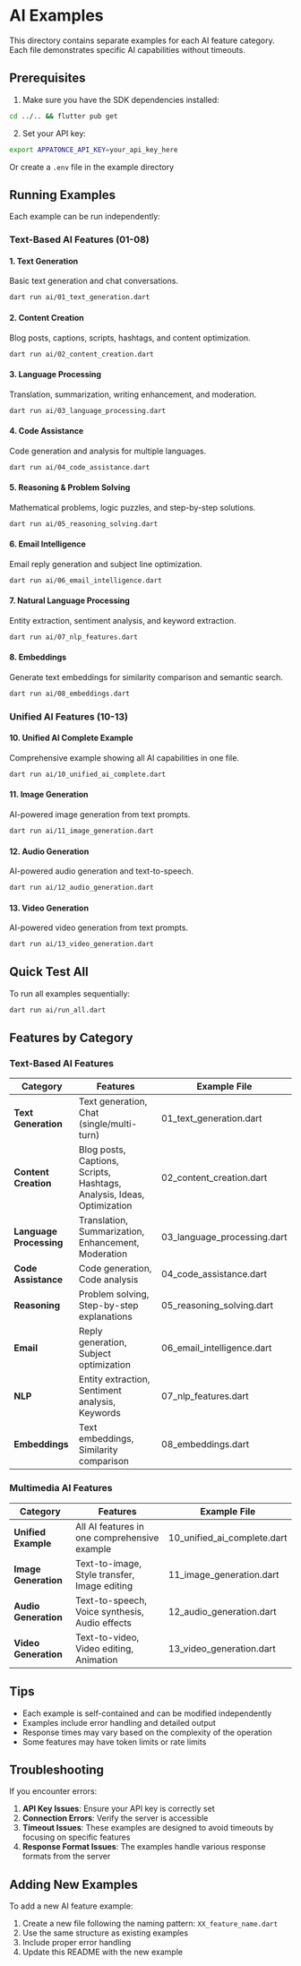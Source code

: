 # AI Examples

This directory contains separate examples for each AI feature category. Each file demonstrates specific AI capabilities without timeouts.

## Prerequisites

1. Make sure you have the SDK dependencies installed:
```bash
cd ../.. && flutter pub get
```

2. Set your API key:
```bash
export APPATONCE_API_KEY=your_api_key_here
```

Or create a `.env` file in the example directory

## Running Examples

Each example can be run independently:

### Text-Based AI Features (01-08)

#### 1. Text Generation
Basic text generation and chat conversations.
```bash
dart run ai/01_text_generation.dart
```

#### 2. Content Creation
Blog posts, captions, scripts, hashtags, and content optimization.
```bash
dart run ai/02_content_creation.dart
```

#### 3. Language Processing
Translation, summarization, writing enhancement, and moderation.
```bash
dart run ai/03_language_processing.dart
```

#### 4. Code Assistance
Code generation and analysis for multiple languages.
```bash
dart run ai/04_code_assistance.dart
```

#### 5. Reasoning & Problem Solving
Mathematical problems, logic puzzles, and step-by-step solutions.
```bash
dart run ai/05_reasoning_solving.dart
```

#### 6. Email Intelligence
Email reply generation and subject line optimization.
```bash
dart run ai/06_email_intelligence.dart
```

#### 7. Natural Language Processing
Entity extraction, sentiment analysis, and keyword extraction.
```bash
dart run ai/07_nlp_features.dart
```

#### 8. Embeddings
Generate text embeddings for similarity comparison and semantic search.
```bash
dart run ai/08_embeddings.dart
```

### Unified AI Features (10-13)

#### 10. Unified AI Complete Example
Comprehensive example showing all AI capabilities in one file.
```bash
dart run ai/10_unified_ai_complete.dart
```

#### 11. Image Generation
AI-powered image generation from text prompts.
```bash
dart run ai/11_image_generation.dart
```

#### 12. Audio Generation
AI-powered audio generation and text-to-speech.
```bash
dart run ai/12_audio_generation.dart
```

#### 13. Video Generation
AI-powered video generation from text prompts.
```bash
dart run ai/13_video_generation.dart
```

## Quick Test All

To run all examples sequentially:
```bash
dart run ai/run_all.dart
```

## Features by Category

### Text-Based AI Features

| Category | Features | Example File |
|----------|----------|--------------|
| **Text Generation** | Text generation, Chat (single/multi-turn) | 01_text_generation.dart |
| **Content Creation** | Blog posts, Captions, Scripts, Hashtags, Analysis, Ideas, Optimization | 02_content_creation.dart |
| **Language Processing** | Translation, Summarization, Enhancement, Moderation | 03_language_processing.dart |
| **Code Assistance** | Code generation, Code analysis | 04_code_assistance.dart |
| **Reasoning** | Problem solving, Step-by-step explanations | 05_reasoning_solving.dart |
| **Email** | Reply generation, Subject optimization | 06_email_intelligence.dart |
| **NLP** | Entity extraction, Sentiment analysis, Keywords | 07_nlp_features.dart |
| **Embeddings** | Text embeddings, Similarity comparison | 08_embeddings.dart |

### Multimedia AI Features

| Category | Features | Example File |
|----------|----------|--------------|
| **Unified Example** | All AI features in one comprehensive example | 10_unified_ai_complete.dart |
| **Image Generation** | Text-to-image, Style transfer, Image editing | 11_image_generation.dart |
| **Audio Generation** | Text-to-speech, Voice synthesis, Audio effects | 12_audio_generation.dart |
| **Video Generation** | Text-to-video, Video editing, Animation | 13_video_generation.dart |

## Tips

- Each example is self-contained and can be modified independently
- Examples include error handling and detailed output
- Response times may vary based on the complexity of the operation
- Some features may have token limits or rate limits

## Troubleshooting

If you encounter errors:

1. **API Key Issues**: Ensure your API key is correctly set
2. **Connection Errors**: Verify the server is accessible
3. **Timeout Issues**: These examples are designed to avoid timeouts by focusing on specific features
4. **Response Format Issues**: The examples handle various response formats from the server

## Adding New Examples

To add a new AI feature example:

1. Create a new file following the naming pattern: `XX_feature_name.dart`
2. Use the same structure as existing examples
3. Include proper error handling
4. Update this README with the new example